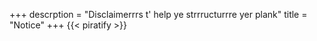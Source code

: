 +++
descrption = "Disclaimerrrs t' help ye strrructurrre yer plank"
title = "Notice"
+++
{{< piratify >}}